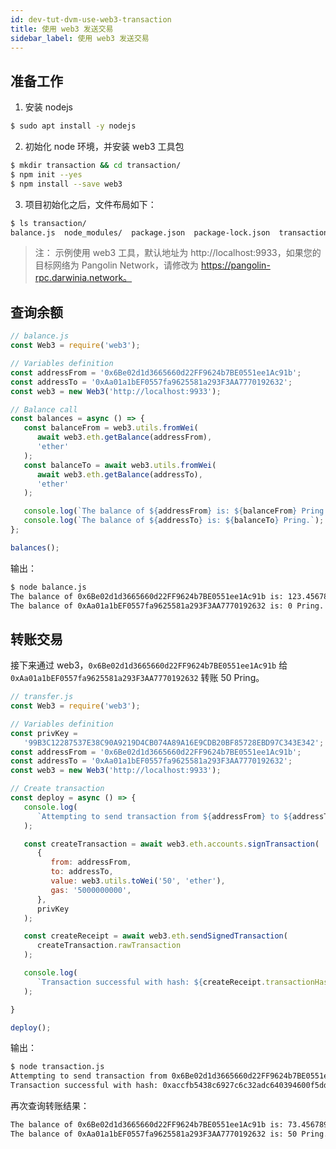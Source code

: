 ```yaml
---
id: dev-tut-dvm-use-web3-transaction
title: 使用 web3 发送交易
sidebar_label: 使用 web3 发送交易
---
```


## 准备工作

1. 安装 nodejs

```sh
$ sudo apt install -y nodejs
```
2. 初始化 node 环境，并安装 web3 工具包

```sh
$ mkdir transaction && cd transaction/
$ npm init --yes
$ npm install --save web3
```

3. 项目初始化之后，文件布局如下：

```sh
$ ls transaction/
balance.js  node_modules/  package.json  package-lock.json  transaction.js
```

> 注： 示例使用 web3 工具，默认地址为 http://localhost:9933，如果您的目标网络为 Pangolin Network，请修改为 https://pangolin-rpc.darwinia.network。

## 查询余额

```js
// balance.js
const Web3 = require('web3');

// Variables definition
const addressFrom = '0x6Be02d1d3665660d22FF9624b7BE0551ee1Ac91b';
const addressTo = '0xAa01a1bEF0557fa9625581a293F3AA7770192632';
const web3 = new Web3('http://localhost:9933');

// Balance call
const balances = async () => {
   const balanceFrom = web3.utils.fromWei(
      await web3.eth.getBalance(addressFrom),
      'ether'
   );
   const balanceTo = await web3.utils.fromWei(
      await web3.eth.getBalance(addressTo),
      'ether'
   );

   console.log(`The balance of ${addressFrom} is: ${balanceFrom} Pring.`);
   console.log(`The balance of ${addressTo} is: ${balanceTo} Pring.`);
};

balances();
```

输出：

```sh
$ node balance.js
The balance of 0x6Be02d1d3665660d22FF9624b7BE0551ee1Ac91b is: 123.45678900000000009 Pring.
The balance of 0xAa01a1bEF0557fa9625581a293F3AA7770192632 is: 0 Pring.
```

## 转账交易

接下来通过 web3，`0x6Be02d1d3665660d22FF9624b7BE0551ee1Ac91b` 给 `0xAa01a1bEF0557fa9625581a293F3AA7770192632` 转账 50 Pring。

```js
// transfer.js
const Web3 = require('web3');

// Variables definition
const privKey =
   '99B3C12287537E38C90A9219D4CB074A89A16E9CDB20BF85728EBD97C343E342';
const addressFrom = '0x6Be02d1d3665660d22FF9624b7BE0551ee1Ac91b';
const addressTo = '0xAa01a1bEF0557fa9625581a293F3AA7770192632';
const web3 = new Web3('http://localhost:9933');

// Create transaction
const deploy = async () => {
   console.log(
      `Attempting to send transaction from ${addressFrom} to ${addressTo}`
   );

   const createTransaction = await web3.eth.accounts.signTransaction(
      {
         from: addressFrom,
         to: addressTo,
         value: web3.utils.toWei('50', 'ether'),
         gas: '5000000000',
      },
      privKey
   );

   const createReceipt = await web3.eth.sendSignedTransaction(
      createTransaction.rawTransaction
   );

   console.log(
      `Transaction successful with hash: ${createReceipt.transactionHash}`
   );

}

deploy();
```

输出：

```sh
$ node transaction.js 
Attempting to send transaction from 0x6Be02d1d3665660d22FF9624b7BE0551ee1Ac91b to 0xAa01a1bEF0557fa9625581a293F3AA7770192632
Transaction successful with hash: 0xaccfb5438c6927c6c32adc640394600f5dda183ea82683dc5a9feddc64b5d438
```

再次查询转账结果：

```sh
The balance of 0x6Be02d1d3665660d22FF9624b7BE0551ee1Ac91b is: 73.45678900000000009 Pring.
The balance of 0xAa01a1bEF0557fa9625581a293F3AA7770192632 is: 50 Pring.
```
